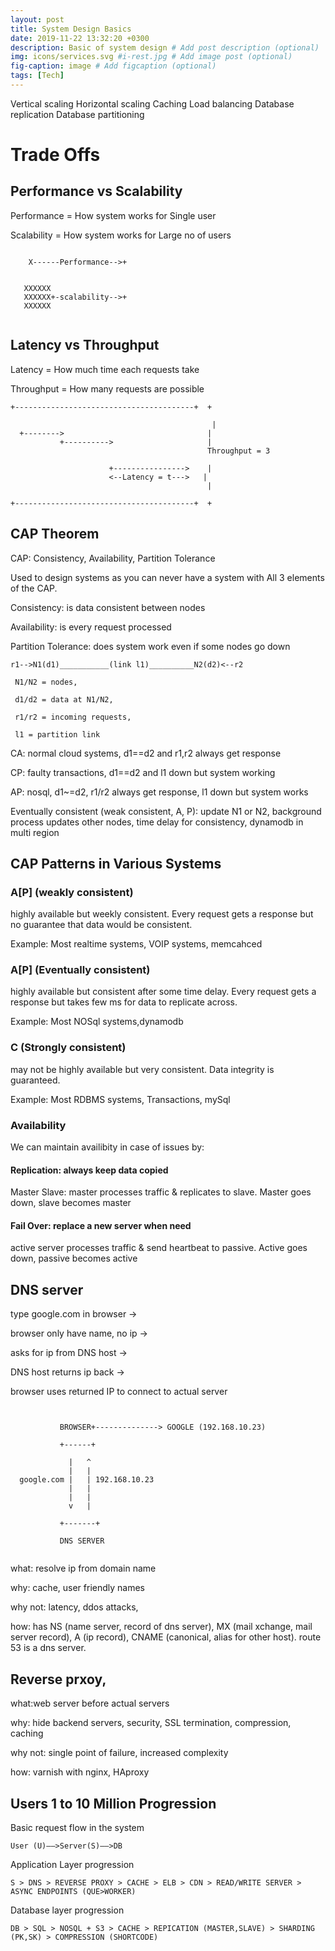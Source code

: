 ```yaml
---
layout: post
title: System Design Basics
date: 2019-11-22 13:32:20 +0300
description: Basic of system design # Add post description (optional)
img: icons/services.svg #i-rest.jpg # Add image post (optional)
fig-caption: image # Add figcaption (optional)
tags: [Tech]
---
```



Vertical scaling
Horizontal scaling
Caching
Load balancing
Database replication
Database partitioning


# Trade Offs
## Performance vs Scalability
Performance = How system works for Single user

Scalability = How system works for Large no of users

```
                         
    X------Performance-->+


   XXXXXX                
   XXXXXX+-scalability-->+ 
   XXXXXX               


```

## Latency vs Throughput
Latency = How much time each requests take

Throughput = How many requests are possible

```
+----------------------------------------+  +

                                             |
  +-------->                                |
           +---------->                     |
                                            Throughput = 3

                      +---------------->    |
                      <--Latency = t--->   |
                                            |

+----------------------------------------+  +

```

## CAP Theorem
CAP: Consistency, Availability, Partition Tolerance

Used to design systems as you can never have a system with All 3 elements of the CAP.


Consistency: is data consistent between nodes


Availability: is every request processed


Partition Tolerance: does system work even if some nodes go down


```
r1-->N1(d1)___________(link l1)__________N2(d2)<--r2

 N1/N2 = nodes, 
 
 d1/d2 = data at N1/N2, 
 
 r1/r2 = incoming requests, 
 
 l1 = partition link

```

CA: normal cloud systems, d1==d2 and r1,r2 always get response


CP: faulty transactions, d1==d2 and l1 down but system working


AP: nosql, d1~=d2, r1/r2 always get response, l1 down but system works


Eventually consistent (weak consistent, A, P): 
update N1 or N2, background process updates other nodes, time delay for consistency, dynamodb in multi region


## CAP Patterns in Various Systems 

### A[P] (weakly consistent) 
highly available but weekly consistent. Every request gets a response but no guarantee that data would be consistent. 


Example: Most realtime systems, VOIP systems, memcahced 

### A[P] (Eventually consistent) 
highly available but consistent after some time delay. Every request gets a response but takes few ms for data to replicate across. 


Example: Most NOSql systems,dynamodb

### C (Strongly consistent) 
may not be highly available but very consistent. Data integrity is guaranteed. 


Example: Most RDBMS systems, Transactions, mySql

### Availability
We can maintain availibity in case of issues by:

#### Replication: always keep data copied
Master Slave: master processes traffic & replicates to slave. Master goes down, slave becomes master

#### Fail Over: replace a new server when need
active server processes traffic & send heartbeat to passive. Active goes down, passive becomes active

## DNS server

type google.com in browser -> 

browser only have name, no ip -> 

asks for ip from DNS host -> 

DNS host returns ip back ->

browser uses returned IP to connect to actual server

```

 
           BROWSER+--------------> GOOGLE (192.168.10.23)

           +------+ 

             |   ^
             |   |
  google.com |   | 192.168.10.23
             |   |
             |   |
             v   |

           +-------+

           DNS SERVER


```


what: resolve ip from domain name

why: cache, user friendly names

why not: latency, ddos attacks, 

how: has NS (name server, record of dns server), MX (mail xchange, mail server record), A (ip record), CNAME (canonical, alias for other host). route 53 is a dns server.

## Reverse prxoy, 
what:web server before actual servers

why: hide backend servers, security, SSL termination, compression, caching 

why not: single point of failure, increased complexity

how: varnish with nginx, HAproxy

## Users 1 to 10 Million Progression

Basic request flow in the system

	User (U)——>Server(S)——>DB

Application Layer progression

	S > DNS > REVERSE PROXY > CACHE > ELB > CDN > READ/WRITE SERVER > ASYNC ENDPOINTS (QUE>WORKER)

Database layer progression

	DB > SQL > NOSQL + S3 > CACHE > REPICATION (MASTER,SLAVE) > SHARDING (PK,SK) > COMPRESSION (SHORTCODE)